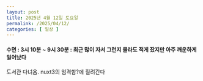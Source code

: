 ```yaml
---
layout: post
title: 2025년 4월 12일 토요일
permalink: /2025/04/12/
categories: [ 일상 ]
---
```

#### 수면 : 3시 10분 ~ 9시 30분 : 최근 많이 자서 그런지 몰라도 적게 잤지만 아주 깨운하게 일어났다<br/>
도서관 다녀옴. nuxt3의 엄격함?에 질려간다